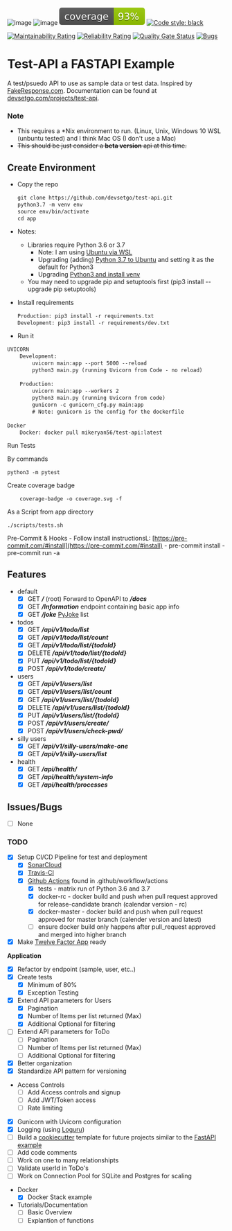 ![image](https://img.shields.io/badge/calver-YYYY.MM.DD-22bfda.svg "CalVer")
![image](https://travis-ci.org/devsetgo//test-api.svg "Build Status")
![image](coverage.svg "Code Coverage")
<a href="https://github.com/psf/black"><img alt="Code style: black" src="https://img.shields.io/badge/code%20style-black-000000.svg">

[![Maintainability Rating](https://sonarcloud.io/api/project_badges/measure?project=devsetgo_test-api&metric=sqale_rating)](https://sonarcloud.io/dashboard?id=devsetgo_test-api)
[![Reliability Rating](https://sonarcloud.io/api/project_badges/measure?project=devsetgo_test-api&metric=reliability_rating)](https://sonarcloud.io/dashboard?id=devsetgo_test-api)
[![Quality Gate Status](https://sonarcloud.io/api/project_badges/measure?project=devsetgo_test-api&metric=alert_status)](https://sonarcloud.io/dashboard?id=devsetgo_test-api)
[![Bugs](https://sonarcloud.io/api/project_badges/measure?project=devsetgo_test-api&metric=bugs)](https://sonarcloud.io/dashboard?id=devsetgo_test-api)


# Test-API a FASTAPI Example

A test/psuedo API to use as sample data or test data. Inspired by [FakeResponse.com](http://www.fakeresponse.com/). Documentation can be found at [devsetgo.com/projects/test-api](https://devsetgo.com/projects/test-api).


### Note
- This requires a *Nix environment to run. (Linux, Unix, Windows 10 WSL (unbuntu tested) and I think Mac OS (I don't use a Mac)
- ~~This should be just consider a **beta version** api at this time.~~

## Create Environment

- Copy the repo
  ~~~~
  git clone https://github.com/devsetgo/test-api.git
  python3.7 -m venv env
  source env/bin/activate
  cd app
  ~~~~

- Notes:
    - Libraries require Python 3.6 or 3.7
      - Note: I am using [Ubuntu via WSL](https://docs.microsoft.com/en-us/windows/wsl/install-win10)
      - Upgrading (adding) [Python 3.7 to Ubuntu](https://jcutrer.com/linux/upgrade-python37-ubuntu1810) and setting it as the default for Python3
      - Upgrading [Python3 and install venv](https://www.digitalocean.com/community/tutorials/how-to-install-python-3-and-set-up-a-programming-environment-on-ubuntu-18-04-quickstart)
    - You may need to upgrade pip and setuptools first (pip3 install --upgrade pip setuptools)
- Install requirements
  ~~~~
  Production: pip3 install -r requirements.txt
  Development: pip3 install -r requirements/dev.txt
  ~~~~

- Run it

~~~~
UVICORN
    Development:
        uvicorn main:app --port 5000 --reload
        python3 main.py (running Uvicorn from Code - no reload)

    Production:
        uvicorn main:app --workers 2
        python3 main.py (running Uvicorn from code)
        gunicorn -c gunicorn_cfg.py main:app
        # Note: gunicorn is the config for the dockerfile

Docker
    Docker: docker pull mikeryan56/test-api:latest
~~~~

Run Tests

By commands
~~~~
python3 -m pytest
~~~~
Create coverage badge
~~~~
    coverage-badge -o coverage.svg -f
~~~~
As a Script from app directory
~~~~
./scripts/tests.sh
~~~~


Pre-Commit & Hooks
    - Follow install instructionsL: [https://pre-commit.com/#install](https://pre-commit.com/#install)
    - pre-commit install
    - pre-commit run -a

## Features
- default
    - [x] GET ***/*** (root) Forward to OpenAPI to ***/docs***
    - [x] GET ***/Information*** endpoint containing basic app info
    - [x] GET ***/joke*** [PyJoke](https://pyjok.es/) list

- todos
    - [x] GET ***/api/v1/todo/list***
    - [x] GET ***/api/v1/todo/list/count***
    - [x] GET ***/api/v1/todo/list/{todoId}***
    - [x] DELETE ***/api/v1/todo/list/{todoId}***
    - [x] PUT ***/api/v1/todo/list/{todoId}***
    - [x] POST ***/api/v1/todo/create/***

- users
    - [x] GET ***/api/v1/users/list***
    - [x] GET ***/api/v1/users/list/count***
    - [x] GET ***/api/v1/users/list/{todoId}***
    - [x] DELETE ***/api/v1/users/list/{todoId}***
    - [x] PUT ***/api/v1/users/list/{todoId}***
    - [x] POST ***/api/v1/users/create/***
    - [x] POST ***/api/v1/users/check-pwd/***

- silly users
    - [x] GET ***/api/v1/silly-users/make-one***
    - [x] GET ***/api/v1/silly-users/list***

- health
    - [x] GET ***/api/health/***
    - [x] GET ***/api/health/system-info***
    - [x] GET ***/api/health/processes***

## Issues/Bugs

- [ ] None

### TODO
- [X] Setup CI/CD Pipeline for test and deployment
    - [X] [SonarCloud](https://sonarcloud.io)
    - [X] [Travis-CI](https://travis-ci.org)
    - [x] [Github Actions](https://github.com/features/actions) found in .github/workflow/actions
        - [x] tests - matrix run of Python 3.6 and 3.7
        - [x] docker-rc - docker build and push when pull request approved for release-candidate branch (calendar version - rc)
        - [x] docker-master - docker build and push when pull request approved for master branch (calender version and latest)
        - [ ] ensure docker build only happens after pull_request approved and merged into higher branch
- [x] Make [Twelve Factor App](https://12factor.net/) ready

**Application**
- [x] Refactor by endpoint (sample, user, etc..)
- [x] Create tests
    - [x] Minimum of 80%
    - [x] Exception Testing
- [x] Extend API parameters for Users
    - [x] Pagination
    - [x] Number of Items per list returned (Max)
    - [x] Additional Optional for filtering
- [ ] Extend API parameters for ToDo
    - [ ] Pagination
    - [ ] Number of Items per list returned (Max)
    - [ ] Additional Optional for filtering
- [x] Better organization
- [x] Standardize API pattern for versioning
- Access Controls
  - [ ] Add Access controls and signup
  - [ ] Add JWT/Token access
  - [ ] Rate limiting
- [X] Gunicorn with Uvicorn configuration
- [x] Logging (using [Loguru](https://github.com/Delgan/loguru))
- [ ] Build a [cookiecutter](https://github.com/audreyr/cookiecutter) template for future projects similar to the [FastAPI example](https://github.com/tiangolo/full-stack-fastapi-postgresql)
- [ ] Add code comments
- [ ] Work on one to many relationshipts
- [ ] Validate userId in ToDo's
- [ ] Work on Connection Pool for SQLite and Postgres for scaling

- Docker
  - [X] Docker Stack example

- Tutorials/Documentation
  - [ ] Basic Overview
  - [ ] Explantion of functions
